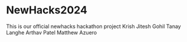 # NewHacks2024
This is our official newhacks hackathon project
Krish Jitesh Gohil
Tanay Langhe
Arthav Patel
Matthew Azuero